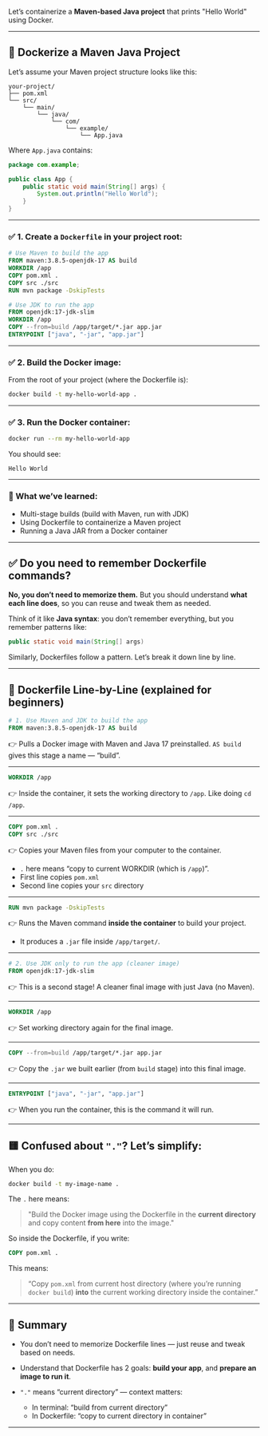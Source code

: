 Let’s containerize a **Maven-based Java project** that prints "Hello World" using Docker.

---

## 🔧 Dockerize a Maven Java Project

Let’s assume your Maven project structure looks like this:

```
your-project/
├── pom.xml
└── src/
    └── main/
        └── java/
            └── com/
                └── example/
                    └── App.java
```

Where `App.java` contains:

```java
package com.example;

public class App {
    public static void main(String[] args) {
        System.out.println("Hello World");
    }
}
```

---

### ✅ 1. Create a `Dockerfile` in your project root:

```Dockerfile
# Use Maven to build the app
FROM maven:3.8.5-openjdk-17 AS build
WORKDIR /app
COPY pom.xml .
COPY src ./src
RUN mvn package -DskipTests

# Use JDK to run the app
FROM openjdk:17-jdk-slim
WORKDIR /app
COPY --from=build /app/target/*.jar app.jar
ENTRYPOINT ["java", "-jar", "app.jar"]
```

---

### ✅ 2. Build the Docker image:

From the root of your project (where the Dockerfile is):

```bash
docker build -t my-hello-world-app .
```

---

### ✅ 3. Run the Docker container:

```bash
docker run --rm my-hello-world-app
```

You should see:

```
Hello World
```

---

### 🧠 What we’ve learned:

* Multi-stage builds (build with Maven, run with JDK)
* Using Dockerfile to containerize a Maven project
* Running a Java JAR from a Docker container

---

## ✅ Do you need to **remember** Dockerfile commands?

**No, you don’t need to memorize them.**
But you should understand **what each line does**, so you can reuse and tweak them as needed.

Think of it like **Java syntax**: you don’t remember everything, but you remember patterns like:

```java
public static void main(String[] args)
```

Similarly, Dockerfiles follow a pattern. Let’s break it down line by line.

---

## 🧱 Dockerfile Line-by-Line (explained for beginners)

```dockerfile
# 1. Use Maven and JDK to build the app
FROM maven:3.8.5-openjdk-17 AS build
```

👉 Pulls a Docker image with Maven and Java 17 preinstalled.
`AS build` gives this stage a name — “build”.

---

```dockerfile
WORKDIR /app
```

👉 Inside the container, it sets the working directory to `/app`.
Like doing `cd /app`.

---

```dockerfile
COPY pom.xml .
COPY src ./src
```

👉 Copies your Maven files from your computer to the container.

* `.` here means “copy to current WORKDIR (which is `/app`)”.
* First line copies `pom.xml`
* Second line copies your `src` directory

---

```dockerfile
RUN mvn package -DskipTests
```

👉 Runs the Maven command **inside the container** to build your project.

* It produces a `.jar` file inside `/app/target/`.

---

```dockerfile
# 2. Use JDK only to run the app (cleaner image)
FROM openjdk:17-jdk-slim
```

👉 This is a second stage! A cleaner final image with just Java (no Maven).

---

```dockerfile
WORKDIR /app
```

👉 Set working directory again for the final image.

---

```dockerfile
COPY --from=build /app/target/*.jar app.jar
```

👉 Copy the `.jar` we built earlier (from `build` stage) into this final image.

---

```dockerfile
ENTRYPOINT ["java", "-jar", "app.jar"]
```

👉 When you run the container, this is the command it will run.

---

## 🟨 Confused about `"."`? Let’s simplify:

When you do:

```bash
docker build -t my-image-name .
```

The `.` here means:

> "Build the Docker image using the Dockerfile in the **current directory** and copy content **from here** into the image."

So inside the Dockerfile, if you write:

```dockerfile
COPY pom.xml .
```

This means:

> “Copy `pom.xml` from current host directory (where you’re running `docker build`) **into** the current working directory inside the container.”

---

## 🔁 Summary

* You don’t need to memorize Dockerfile lines — just reuse and tweak based on needs.
* Understand that Dockerfile has 2 goals: **build your app**, and **prepare an image to run it**.
* `"."` means “current directory” — context matters:

  * In terminal: “build from current directory”
  * In Dockerfile: “copy to current directory in container”

---
